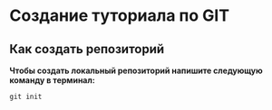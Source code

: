 # Создание туториала по GIT

## Как создать репозиторий

**Чтобы создать локальный репозиторий напишите следующую команду в терминал:**
```fix
git init
```